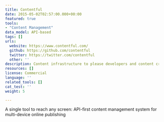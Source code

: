 ```yaml
---
title: Contentful
date: 2015-05-02T02:57:00.000+00:00
featured: true
tools:
- "Content Management"
data_model: API-based
tags: []
urls:
  website: https://www.contentful.com/
  github: https://github.com/contentful
  twitter: https://twitter.com/contentful
  other: ''
description: Content infrastructure to please developers and content creators
resources: []
license: Commercial
language: ''
related_tools: []
cat_test: ''
weight: 5

---
```

A single tool to reach any screen: API-first content management system for multi-device online publishing
